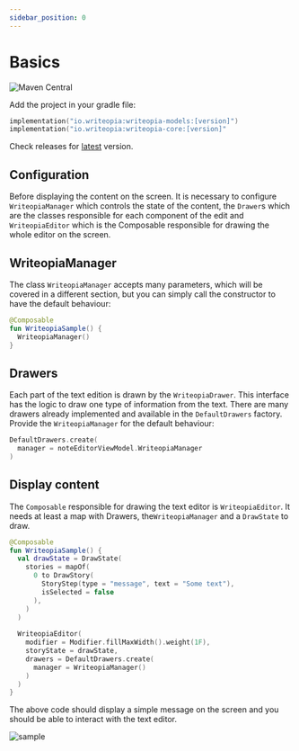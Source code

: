 ```yaml
---
sidebar_position: 0
---
```


# Basics

![Maven Central](https://img.shields.io/maven-central/v/io.writeopia/writeopia-core)

Add the project in your gradle file:

```kotlin
implementation("io.writeopia:writeopia-models:[version]")
implementation("io.writeopia:writeopia-core:[version]"
```

Check releases for [latest](https://github.com/leandroBorgesFerreira/writeopia/releases) version.

## Configuration

Before displaying the content on the screen. It is necessary to configure `WriteopiaManager` which controls the state of the content, the `Drawer`s which are the classes responsible for each component of the edit and `WriteopiaEditor` which is the Composable responsible for drawing the whole editor on the screen.

## WriteopiaManager

The class `WriteopiaManager` accepts many parameters, which will be covered in a different section, but you can simply call the constructor to have the default behaviour:

```kotlin
@Composable
fun WriteopiaSample() {
  WriteopiaManager()
}
```

## Drawers

Each part of the text edition is drawn by the `WriteopiaDrawer`. This interface has the logic to draw one type of information from the text. There are many drawers already implemented and available in the `DefaultDrawers` factory. Provide the `WriteopiaManager` for the default behaviour:

```kotlin
DefaultDrawers.create(
  manager = noteEditorViewModel.WriteopiaManager 
)
```

## Display content

The `Composable` responsible for drawing the text editor is `WriteopiaEditor`. It needs at least a map with Drawers, the`WriteopiaManager` and a `DrawState` to draw.

```kotlin
@Composable
fun WriteopiaSample() {
  val drawState = DrawState(
    stories = mapOf(
      0 to DrawStory(
        StoryStep(type = "message", text = "Some text"),
        isSelected = false
      ),
    )
  )
  
  WriteopiaEditor(
    modifier = Modifier.fillMaxWidth().weight(1F),
    storyState = drawState,
    drawers = DefaultDrawers.create(
      manager = WriteopiaManager()
    )
  )
}
```

The above code should display a simple message on the screen and you should be able to interact with the text editor.

![sample](../../static/img/basics_sample.png)
